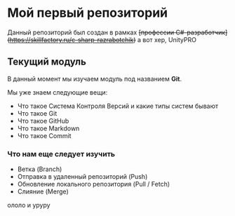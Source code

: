 # Мой первый репозиторий

Данный репозиторий был создан в рамках ~~[профессии C#-разработчик] (https://skillfactory.ru/c-sharp-razrabotchik)~~ а вот хер, UnityPRO

## Текущий модуль
В данный момент мы изучаем модуль под названием **Git**.

Мы уже знаем следующие вещи:
* Что такое Система Контроля Версий и какие типы систем бывают
* Что такое Git
* Что такое GitHub
* Что такое Markdown
* Что такое Commit 

### Что нам еще следует изучить
* Ветка (Branch)
* Отправка в удаленный репозиторий (Push)
* Обновление локального репозитория (Pull / Fetch)
* Слияние (Merge)

ололо и уруру